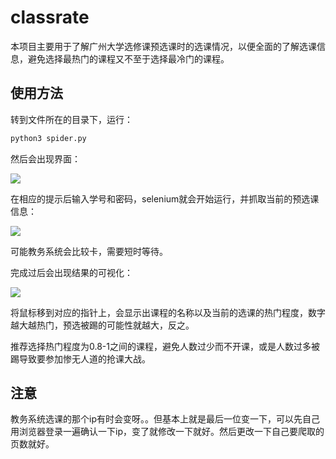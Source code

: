 # classrate
本项目主要用于了解广州大学选修课预选课时的选课情况，以便全面的了解选课信息，避免选择最热门的课程又不至于选择最冷门的课程。

## 使用方法
转到文件所在的目录下，运行：

```python
python3 spider.py
```

然后会出现界面：

![](https://ws1.sinaimg.cn/large/006tNc79gy1fp6k7v9qmxj30ex04674w.jpg)

在相应的提示后输入学号和密码，selenium就会开始运行，并抓取当前的预选课信息：

![](https://ws1.sinaimg.cn/large/006tNc79gy1fp6kahg3fij30od073aho.jpg)

可能教务系统会比较卡，需要短时等待。

完成过后会出现结果的可视化：

![](https://ws4.sinaimg.cn/large/006tNc79gy1fp6kfbef5zj31ao0r4kgb.jpg)

将鼠标移到对应的指针上，会显示出课程的名称以及当前的选课的热门程度，数字越大越热门，预选被踢的可能性就越大，反之。

推荐选择热门程度为0.8-1之间的课程，避免人数过少而不开课，或是人数过多被踢导致要参加惨无人道的抢课大战。

## 注意

教务系统选课的那个ip有时会变呀。。但基本上就是最后一位变一下，可以先自己用浏览器登录一遍确认一下ip，变了就修改一下就好。然后更改一下自己要爬取的页数就好。


